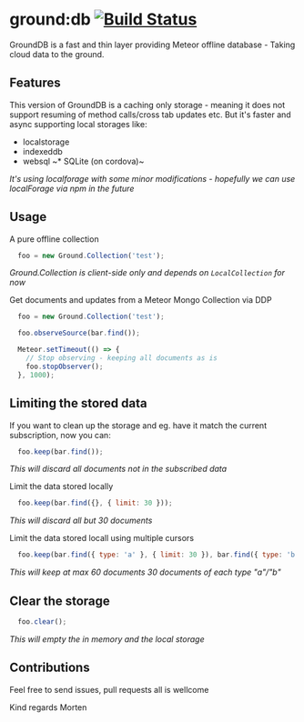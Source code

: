 ground:db [![Build Status](https://travis-ci.org/GroundMeteor/db.png?branch=grounddb-caching-2016)](https://travis-ci.org/GroundMeteor/db)
==========

GroundDB is a fast and thin layer providing Meteor offline database - Taking cloud data to the ground.

## Features
This version of GroundDB is a caching only storage - meaning it does not support resuming of method calls/cross tab updates etc. But it's faster and async supporting local storages like:
* localstorage
* indexeddb
* websql
~* SQLite (on cordova)~

*It's using localforage with some minor modifications - hopefully we can use localForage via npm in the future*

## Usage

A pure offline collection
```js
  foo = new Ground.Collection('test');
```
*Ground.Collection is client-side only and depends on `LocalCollection` for now*


Get documents and updates from a Meteor Mongo Collection via DDP
```js
  foo = new Ground.Collection('test');

  foo.observeSource(bar.find());

  Meteor.setTimeout(() => {
    // Stop observing - keeping all documents as is
    foo.stopObserver();
  }, 1000);
```

## Limiting the stored data

If you want to clean up the storage and eg. have it match the current subscription, now you can:
```js
  foo.keep(bar.find());
```
*This will discard all documents not in the subscribed data*


Limit the data stored locally
```js
  foo.keep(bar.find({}, { limit: 30 }));
```
*This will discard all but 30 documents*


Limit the data stored locall using multiple cursors
```js
  foo.keep(bar.find({ type: 'a' }, { limit: 30 }), bar.find({ type: 'b' }, { limit: 30 }));
```
*This will keep at max 60 documents 30 documents of each type "a"/"b"*


## Clear the storage
```js
  foo.clear();
```
*This will empty the in memory and the local storage*


## Contributions
Feel free to send issues, pull requests all is wellcome

Kind regards Morten

